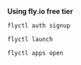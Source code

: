 **Using fly.io free tier**

```
flyctl auth signup
```

```
flyctl launch
```

```
flyctl apps open
```
